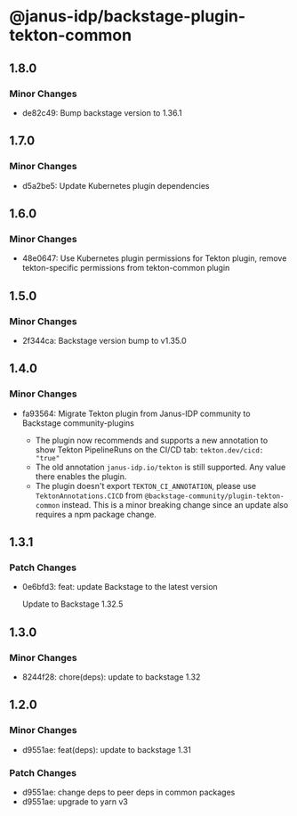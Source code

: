 # @janus-idp/backstage-plugin-tekton-common

## 1.8.0

### Minor Changes

- de82c49: Bump backstage version to 1.36.1

## 1.7.0

### Minor Changes

- d5a2be5: Update Kubernetes plugin dependencies

## 1.6.0

### Minor Changes

- 48e0647: Use Kubernetes plugin permissions for Tekton plugin, remove tekton-specific permissions from tekton-common plugin

## 1.5.0

### Minor Changes

- 2f344ca: Backstage version bump to v1.35.0

## 1.4.0

### Minor Changes

- fa93564: Migrate Tekton plugin from Janus-IDP community to Backstage community-plugins

  - The plugin now recommends and supports a new annotation to show Tekton PipelineRuns on the CI/CD tab: `tekton.dev/cicd: "true"`
  - The old annotation `janus-idp.io/tekton` is still supported. Any value there enables the plugin.
  - The plugin doesn't export `TEKTON_CI_ANNOTATION`, please use `TektonAnnotations.CICD` from `@backstage-community/plugin-tekton-common` instead. This is a minor breaking change since an update also requires a npm package change.

## 1.3.1

### Patch Changes

- 0e6bfd3: feat: update Backstage to the latest version

  Update to Backstage 1.32.5

## 1.3.0

### Minor Changes

- 8244f28: chore(deps): update to backstage 1.32

## 1.2.0

### Minor Changes

- d9551ae: feat(deps): update to backstage 1.31

### Patch Changes

- d9551ae: change deps to peer deps in common packages
- d9551ae: upgrade to yarn v3
